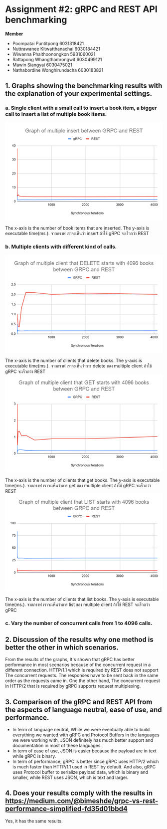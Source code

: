 # Assignment #2: gRPC and REST API benchmarking

**Member**
* Poompatai Puntitpong 		      6031318421
* Nuttrawanee Kitwatthanachai 	6030184421
* Wiwanna Phaithoonongkon 	    5931060021
* Rattapong Whangthamrongwit 	  6030499121
* Mawin Siangyai 			          6030475021
* Nathabordine Wonghirundacha 	6030183821

## 1. Graphs showing the benchmarking results with the explanation of your experimental settings. 
### a. 	Single client with a small call to insert a book item, a bigger call to insert a list of multiple book items. 
![GitHub Logo](/aa_insert.png)

The x-axis is the number of book items that are inserted.
The y-axis is executable time(ms.).
จากกราฟ เราจะเห็นว่า insert ถ้าใช้  gRPC จะเร็วกว่า REST

### b. 	Multiple clients with different kind of calls.
![GitHub Logo](/DELETE.png)

The x-axis is the number of clients that delete books.
The y-axis is executable time(ms.).
จากกราฟ เราจะเห็นว่าการ delete ของ multiple client ถ้าใช้ gRPC จะเร็วกว่า REST
![GitHub Logo](/GET.png)

The x-axis is the number of clients that get books.
The y-axis is executable time(ms.).
จากกราฟ เราจะเห็นว่าการ get ของ multiple client ถ้าใช้ gRPC จะเร็วกว่า REST 
![GitHub Logo](/LIST.png)

The x-axis is the number of clients that list books.
The y-axis is executable time(ms.).
จากกราฟ เราจะเห็นว่าการ list ของ multiple client ถ้าใช้ REST จะเร็วกว่า gPRC
### c. 	Vary the number of concurrent calls from 1 to 4096 calls.
## 2. Discussion of the results why one method is better the other in which scenarios. 
 From the results of the graphs, It's shown that gRPC has better performance in most scenarios because of the concurrent request in a different connection. HTTP/1.1 which is required by REST does not support The concurrent requests. The responses have to be sent back in the same order as the requests came in. One the other hand, The concurrent request in HTTP/2 that is required by gRPC supports request multiplexing.

## 3. Comparison of the gRPC and REST API from the aspects of language neutral, ease of use, and performance.
  * In term of language neutral, While we were eventually able to build everything we wanted with gRPC and Protocol Buffers in the languages we were working with, JSON definitely has much better support and documentation in most of these languages. 
  * In term of ease of use, JSON is easier because the payload are in text while gRPC is binary.
  * In term of performance, gRPC is better since gRPC uses HTTP/2 which is much faster than HTTP/1.1 used in REST by default. And also, gRPC uses Protocol buffer to serialize payload data, which is binary and smaller, while REST uses JSON, which is text and larger.

## 4. Does your results comply with the results in https://medium.com/@bimeshde/grpc-vs-rest-performance-simplified-fd35d01bbd4
  Yes, it has the same results.
